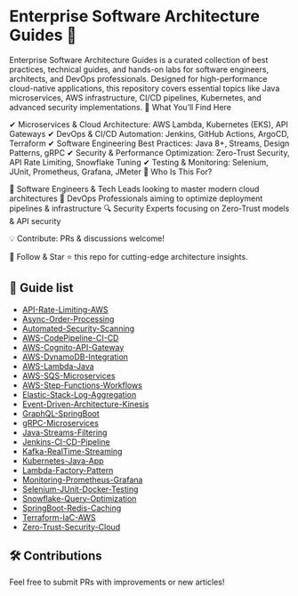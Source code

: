 # Enterprise Software Architecture Guides 🚀

Enterprise Software Architecture Guides is a curated collection of best practices, technical guides, and hands-on labs for software engineers, architects, and DevOps professionals. Designed for high-performance cloud-native applications, this repository covers essential topics like Java microservices, AWS infrastructure, CI/CD pipelines, Kubernetes, and advanced security implementations.
📌 What You’ll Find Here

✔ Microservices & Cloud Architecture: AWS Lambda, Kubernetes (EKS), API Gateways
✔ DevOps & CI/CD Automation: Jenkins, GitHub Actions, ArgoCD, Terraform
✔ Software Engineering Best Practices: Java 8+, Streams, Design Patterns, gRPC
✔ Security & Performance Optimization: Zero-Trust Security, API Rate Limiting, Snowflake Tuning
✔ Testing & Monitoring: Selenium, JUnit, Prometheus, Grafana, JMeter
🎯 Who Is This For?

🚀 Software Engineers & Tech Leads looking to master modern cloud architectures
🔹 DevOps Professionals aiming to optimize deployment pipelines & infrastructure
🔍 Security Experts focusing on Zero-Trust models & API security

💡 Contribute: PRs & discussions welcome!

🔗 Follow & Star ⭐ this repo for cutting-edge architecture insights.

## 📌 Guide list

- [API-Rate-Limiting-AWS](articles/API-Rate-Limiting-AWS/README.md)
- [Async-Order-Processing](articles/Async-Order-Processing/README.md)
- [Automated-Security-Scanning](articles/Automated-Security-Scanning/README.md)
- [AWS-CodePipeline-CI-CD](articles/AWS-CodePipeline-CI-CD/README.md)
- [AWS-Cognito-API-Gateway](articles/AWS-Cognito-API-Gateway/README.md)
- [AWS-DynamoDB-Integration](articles/AWS-DynamoDB-Integration/README.md)
- [AWS-Lambda-Java](articles/AWS-Lambda-Java/README.md)
- [AWS-SQS-Microservices](articles/AWS-SQS-Microservices/README.md)
- [AWS-Step-Functions-Workflows](articles/AWS-Step-Functions-Workflows/README.md)
- [Elastic-Stack-Log-Aggregation](articles/Elastic-Stack-Log-Aggregation/README.md)
- [Event-Driven-Architecture-Kinesis](articles/Event-Driven-Architecture-Kinesis/README.md)
- [GraphQL-SpringBoot](articles/GraphQL-SpringBoot/README.md)
- [gRPC-Microservices](articles/gRPC-Microservices/README.md)
- [Java-Streams-Filtering](articles/Java-Streams-Filtering/README.md)
- [Jenkins-CI-CD-Pipeline](articles/Jenkins-CI-CD-Pipeline/README.md)
- [Kafka-RealTime-Streaming](articles/Kafka-RealTime-Streaming/README.md)
- [Kubernetes-Java-App](articles/Kubernetes-Java-App/README.md)
- [Lambda-Factory-Pattern](articles/Lambda-Factory-Pattern/README.md)
- [Monitoring-Prometheus-Grafana](articles/Monitoring-Prometheus-Grafana/README.md)
- [Selenium-JUnit-Docker-Testing](articles/Selenium-JUnit-Docker-Testing/README.md)
- [Snowflake-Query-Optimization](articles/Snowflake-Query-Optimization/README.md)
- [SpringBoot-Redis-Caching](articles/SpringBoot-Redis-Caching/README.md)
- [Terraform-IaC-AWS](articles/Terraform-IaC-AWS/README.md)
- [Zero-Trust-Security-Cloud](articles/Zero-Trust-Security-Cloud/README.md)

## 🛠 Contributions
Feel free to submit PRs with improvements or new articles!
